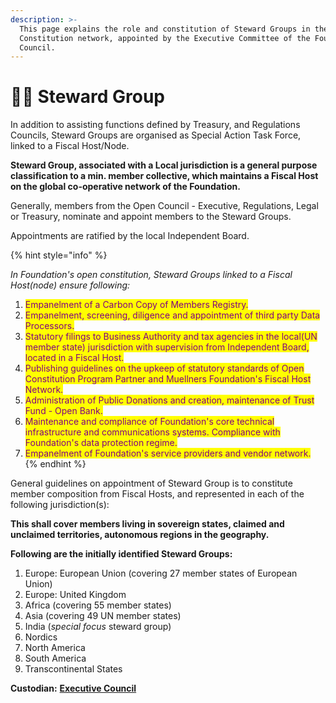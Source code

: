 ```yaml
---
description: >-
  This page explains the role and constitution of Steward Groups in the Open
  Constitution network, appointed by the Executive Committee of the Foundation's
  Council.
---
```


# 👩‍💻 Steward Group

In addition to assisting functions defined by Treasury, and Regulations Councils, Steward Groups are organised as Special Action Task Force, linked to a Fiscal Host/Node.

**Steward Group, associated with a Local jurisdiction is a general purpose classification to a min. member collective, which maintains a Fiscal Host on the global co-operative network of the Foundation.**

Generally, members from the Open Council - Executive, Regulations, Legal or Treasury, nominate and appoint members to the Steward Groups.

Appointments are ratified by the local Independent Board.

{% hint style="info" %}


_In Foundation's open constitution, Steward Groups linked to a Fiscal Host(node) ensure following:_

1. <mark style="color:purple;">Empanelment of a Carbon Copy of Members Registry.</mark>
2. <mark style="color:purple;">Empanelment, screening, diligence and appointment of third party Data Processors.</mark>
3. <mark style="color:purple;">Statutory filings to Business Authority and tax agencies in the local(UN member state) jurisdiction with supervision from Independent Board, located in a Fiscal Host.</mark>
4. <mark style="color:purple;">Publishing guidelines on the upkeep of statutory standards of Open Constitution Program Partner and Muellners Foundation's Fiscal Host Network.</mark>&#x20;
5. <mark style="color:purple;">Administration of Public Donations and creation, maintenance of Trust Fund - Open Bank.</mark>
6. <mark style="color:purple;">Maintenance and compliance of Foundation's core technical infrastructure and communications systems. Compliance with Foundation's data protection regime.</mark>&#x20;
7. <mark style="color:purple;">Empanelment  of Foundation's service providers and vendor network.</mark>
{% endhint %}

General guidelines on appointment of Steward Group is to constitute member composition from Fiscal Hosts, and represented in each of the following jurisdiction(s):

**This shall cover members living in sovereign states, claimed and unclaimed territories, autonomous regions in the geography.**&#x20;

**Following are the initially identified Steward Groups:**

1. Europe: European Union (covering 27 member states of European Union)&#x20;
2. Europe: United Kingdom
3. Africa (covering 55 member states)
4. Asia (covering 49 UN member states)&#x20;
5. India (_special focus_ steward group)
6. Nordics  &#x20;
7. North America
8. South America
9. Transcontinental States



**Custodian:** [**Executive Council**](executive-council.md)

&#x20;
